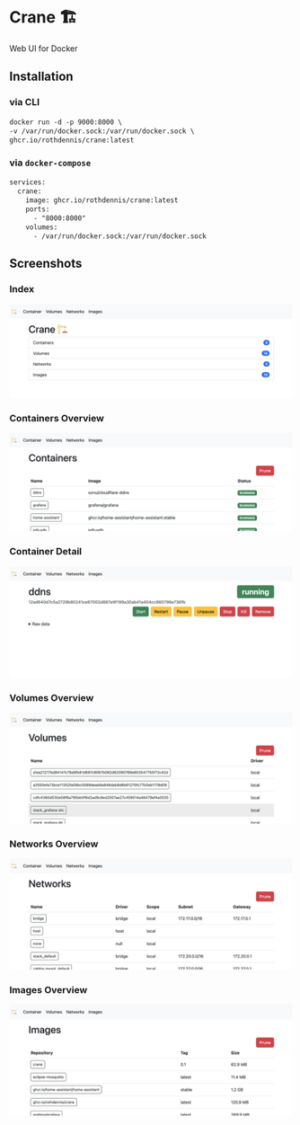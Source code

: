 # Crane 🏗

Web UI for Docker

## Installation

### via CLI

```
docker run -d -p 9000:8000 \
-v /var/run/docker.sock:/var/run/docker.sock \
ghcr.io/rothdennis/crane:latest
```

### via `docker-compose`

```
services:
  crane:
    image: ghcr.io/rothdennis/crane:latest
    ports:
      - "8000:8000"
    volumes:
      - /var/run/docker.sock:/var/run/docker.sock
```

## Screenshots

### Index
![Index](https://raw.githubusercontent.com/rothdennis/crane/main/images/index.png "Index")

### Containers Overview
![Containers](https://raw.githubusercontent.com/rothdennis/crane/main/images/containers.png "Containers")

### Container Detail
![Container Detail](https://raw.githubusercontent.com/rothdennis/crane/main/images/container_view.png "Container Detail")

### Volumes Overview
![Volumes](https://raw.githubusercontent.com/rothdennis/crane/main/images/volumes.png "Volumes")

### Networks Overview
![Networks](https://raw.githubusercontent.com/rothdennis/crane/main/images/networks.png "Networks")

### Images Overview
![Images](https://raw.githubusercontent.com/rothdennis/crane/main/images/images.png "Images")
